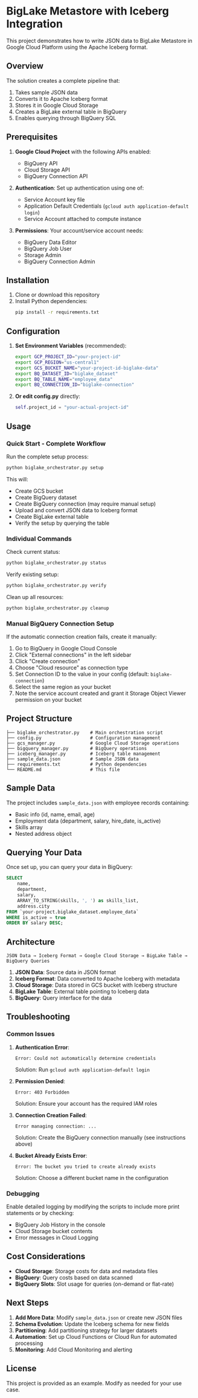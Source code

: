 # BigLake Metastore with Iceberg Integration

This project demonstrates how to write JSON data to BigLake Metastore in Google Cloud Platform using the Apache Iceberg format.

## Overview

The solution creates a complete pipeline that:
1. Takes sample JSON data
2. Converts it to Apache Iceberg format
3. Stores it in Google Cloud Storage
4. Creates a BigLake external table in BigQuery
5. Enables querying through BigQuery SQL

## Prerequisites

1. **Google Cloud Project** with the following APIs enabled:
   - BigQuery API
   - Cloud Storage API
   - BigQuery Connection API

2. **Authentication**: Set up authentication using one of:
   - Service Account key file
   - Application Default Credentials (`gcloud auth application-default login`)
   - Service Account attached to compute instance

3. **Permissions**: Your account/service account needs:
   - BigQuery Data Editor
   - BigQuery Job User
   - Storage Admin
   - BigQuery Connection Admin

## Installation

1. Clone or download this repository
2. Install Python dependencies:
   ```bash
   pip install -r requirements.txt
   ```

## Configuration

1. **Set Environment Variables** (recommended):
   ```bash
   export GCP_PROJECT_ID="your-project-id"
   export GCP_REGION="us-central1"
   export GCS_BUCKET_NAME="your-project-id-biglake-data"
   export BQ_DATASET_ID="biglake_dataset"
   export BQ_TABLE_NAME="employee_data"
   export BQ_CONNECTION_ID="biglake-connection"
   ```

2. **Or edit config.py** directly:
   ```python
   self.project_id = "your-actual-project-id"
   ```

## Usage

### Quick Start - Complete Workflow

Run the complete setup process:
```bash
python biglake_orchestrator.py setup
```

This will:
- Create GCS bucket
- Create BigQuery dataset
- Create BigQuery connection (may require manual setup)
- Upload and convert JSON data to Iceberg format
- Create BigLake external table
- Verify the setup by querying the table

### Individual Commands

Check current status:
```bash
python biglake_orchestrator.py status
```

Verify existing setup:
```bash
python biglake_orchestrator.py verify
```

Clean up all resources:
```bash
python biglake_orchestrator.py cleanup
```

### Manual BigQuery Connection Setup

If the automatic connection creation fails, create it manually:

1. Go to BigQuery in Google Cloud Console
2. Click "External connections" in the left sidebar
3. Click "Create connection"
4. Choose "Cloud resource" as connection type
5. Set Connection ID to the value in your config (default: `biglake-connection`)
6. Select the same region as your bucket
7. Note the service account created and grant it Storage Object Viewer permission on your bucket

## Project Structure

```
├── biglake_orchestrator.py    # Main orchestration script
├── config.py                  # Configuration management
├── gcs_manager.py             # Google Cloud Storage operations
├── bigquery_manager.py        # BigQuery operations
├── iceberg_manager.py         # Iceberg table management
├── sample_data.json           # Sample JSON data
├── requirements.txt           # Python dependencies
└── README.md                  # This file
```

## Sample Data

The project includes `sample_data.json` with employee records containing:
- Basic info (id, name, email, age)
- Employment data (department, salary, hire_date, is_active)
- Skills array
- Nested address object

## Querying Your Data

Once set up, you can query your data in BigQuery:

```sql
SELECT
    name,
    department,
    salary,
    ARRAY_TO_STRING(skills, ', ') as skills_list,
    address.city
FROM `your-project.biglake_dataset.employee_data`
WHERE is_active = true
ORDER BY salary DESC;
```

## Architecture

```
JSON Data → Iceberg Format → Google Cloud Storage → BigLake Table → BigQuery Queries
```

1. **JSON Data**: Source data in JSON format
2. **Iceberg Format**: Data converted to Apache Iceberg with metadata
3. **Cloud Storage**: Data stored in GCS bucket with Iceberg structure
4. **BigLake Table**: External table pointing to Iceberg data
5. **BigQuery**: Query interface for the data

## Troubleshooting

### Common Issues

1. **Authentication Error**:
   ```
   Error: Could not automatically determine credentials
   ```
   Solution: Run `gcloud auth application-default login`

2. **Permission Denied**:
   ```
   Error: 403 Forbidden
   ```
   Solution: Ensure your account has the required IAM roles

3. **Connection Creation Failed**:
   ```
   Error managing connection: ...
   ```
   Solution: Create the BigQuery connection manually (see instructions above)

4. **Bucket Already Exists Error**:
   ```
   Error: The bucket you tried to create already exists
   ```
   Solution: Choose a different bucket name in the configuration

### Debugging

Enable detailed logging by modifying the scripts to include more print statements or by checking:
- BigQuery Job History in the console
- Cloud Storage bucket contents
- Error messages in Cloud Logging

## Cost Considerations

- **Cloud Storage**: Storage costs for data and metadata files
- **BigQuery**: Query costs based on data scanned
- **BigQuery Slots**: Slot usage for queries (on-demand or flat-rate)

## Next Steps

1. **Add More Data**: Modify `sample_data.json` or create new JSON files
2. **Schema Evolution**: Update the Iceberg schema for new fields
3. **Partitioning**: Add partitioning strategy for larger datasets
4. **Automation**: Set up Cloud Functions or Cloud Run for automated processing
5. **Monitoring**: Add Cloud Monitoring and alerting

## License

This project is provided as an example. Modify as needed for your use case.